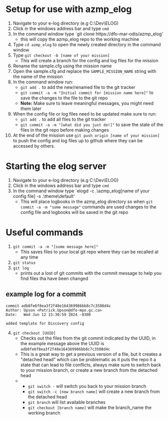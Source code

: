 # Setup for use with azmp_elog

1. Navigate to your e-log directory (e.g C:\Dev\ELOG\)
2. Click in the windows address bar and type `cmd`
3. In the command window type `git clone https://dfo-mar-odis/azmp_elog'
    * this will copy the azmp_elog repo to the working machine
4. Type `cd azmp_elog` to open the newly created directory in the command window
5. Type `git checkout -b [name of your mission]`
    * This will create a branch for the config and log files for the mission
6. Rename the sample.cfg using the mission name
7. Open the sample.cfg and replace the `SAMPLE_MISSION_NAME` string with the name of the mission
8. In the command window run:
   * `git add .` to add the new/renamed file to the git tracker
   * `git commit -a -m "Initial commit for [mission name here]"` to save the changes to the file to the git repo
   * **Note:** Make sure to leave meaningful messages, you might need them later
10. When the config file or log files need to be updated make sure to run:
    * `git add .` to add all files to the git tracker
    * `git commit -a -m "[what did you just do!]"` to save the state of the files in the git repo before making changes
11. At the end of the mission use `git push origin [name of your mission]` to push the config and log files up to github where they can be accessed by others.

# Starting the elog server

1. Navigate to your e-log directory (e.g C:\Dev\ELOG\)
2. Click in the windows address bar and type `cmd`
3. In the command window type `elogd -c .\azmp_elog\[name of your config file] -s .\theme\default'
    * This will place logbooks in the azmp_elog directory so when `git commit -a -m "some message"` commands are used changes to the config file and logbooks will be saved in the git repo

# Useful commands
1. `git commit -a -m "[some message here]"`
    * This saves files to your local git repo where they can be recalled at any time
2. `git status`
3. `git log`
    * prints out a lost of git commits with the commit message to help you find files tha have been changed
## example log for a commit
```
commit adb8fe6f8ea3f2f48e164369986bb8c7c3508d4c
Author: Upson <Patrick.Upson@dfo-mpo.gc.ca>
Date:   Wed Jun 12 15:30:59 2024 -0300

added template for Discovery config
```
4. `git checkout [UUID]`
    * Checks out the files from the git commit indicated by the UUID, in the example message above the UUID is `adb8fe6f8ea3f2f48e164369986bb8c7c3508d4c`
    * This is a great way to get a previous version of a file, but it creates a "detached head" which can be problematic as it puts the repo it a state that can lead to file conflicts, always make sure to switch back to your mission branch, or create a new branch from the detached head
    * * `git switch -` will switch you back to your mission branch
      * `git switch -c [new branch name]` will create a new branch from the detached head
      * `git branch` will list available branches
      * `git checkout [branch name]` will make the branch_name the working branch
